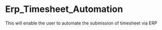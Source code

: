 # Erp_Timesheet_Automation
This will enable the user to automate the submission of timesheet via ERP

